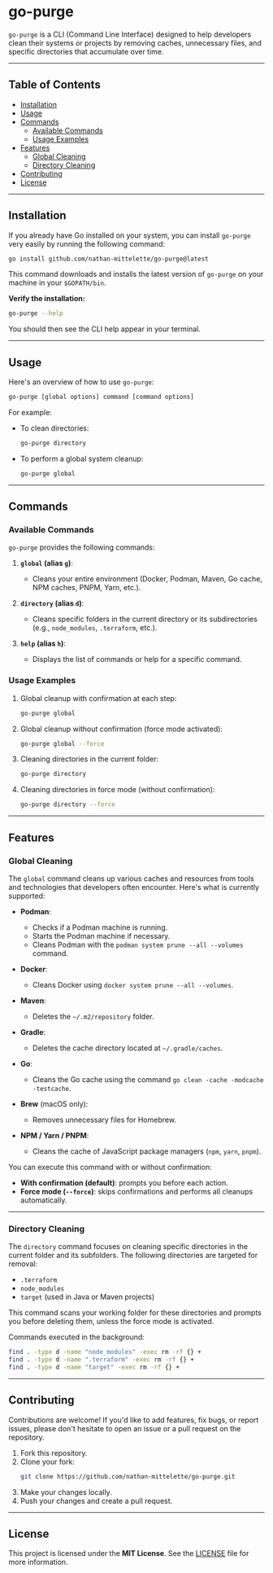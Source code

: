 # go-purge

`go-purge` is a CLI (Command Line Interface) designed to help developers clean their systems or projects by removing caches, unnecessary files, and specific directories that accumulate over time.

---

## Table of Contents

- [Installation](#installation)
- [Usage](#usage)
- [Commands](#commands)
  - [Available Commands](#available-commands)
  - [Usage Examples](#usage-examples)
- [Features](#features)
  - [Global Cleaning](#global-cleaning)
  - [Directory Cleaning](#directory-cleaning)
- [Contributing](#contributing)
- [License](#license)

---

## Installation

If you already have Go installed on your system, you can install `go-purge` very easily by running the following command:

```bash
go install github.com/nathan-mittelette/go-purge@latest
```

This command downloads and installs the latest version of `go-purge` on your machine in your `$GOPATH/bin`.

**Verify the installation:**
```bash
go-purge --help
```

You should then see the CLI help appear in your terminal.

---

## Usage

Here's an overview of how to use `go-purge`:

```bash
go-purge [global options] command [command options]
```

For example:
- To clean directories:
  ```bash
  go-purge directory
  ```

- To perform a global system cleanup:
  ```bash
  go-purge global
  ```

---

## Commands

### Available Commands

`go-purge` provides the following commands:

1. **`global` (alias `g`)**:
    - Cleans your entire environment (Docker, Podman, Maven, Go cache, NPM caches, PNPM, Yarn, etc.).

2. **`directory` (alias `d`)**:
    - Cleans specific folders in the current directory or its subdirectories (e.g., `node_modules`, `.terraform`, etc.).

3. **`help` (alias `h`)**:
    - Displays the list of commands or help for a specific command.

### Usage Examples

1. Global cleanup with confirmation at each step:
   ```bash
   go-purge global
   ```

2. Global cleanup without confirmation (force mode activated):
   ```bash
   go-purge global --force
   ```

3. Cleaning directories in the current folder:
   ```bash
   go-purge directory
   ```

4. Cleaning directories in force mode (without confirmation):
   ```bash
   go-purge directory --force
   ```

---

## Features

### Global Cleaning

The `global` command cleans up various caches and resources from tools and technologies that developers often encounter. Here's what is currently supported:

- **Podman**:
    - Checks if a Podman machine is running.
    - Starts the Podman machine if necessary.
    - Cleans Podman with the `podman system prune --all --volumes` command.

- **Docker**:
    - Cleans Docker using `docker system prune --all --volumes`.

- **Maven**:
    - Deletes the `~/.m2/repository` folder.

- **Gradle**:
    - Deletes the cache directory located at `~/.gradle/caches`.

- **Go**:
    - Cleans the Go cache using the command `go clean -cache -modcache -testcache`.

- **Brew** (macOS only):
    - Removes unnecessary files for Homebrew.

- **NPM / Yarn / PNPM**:
    - Cleans the cache of JavaScript package managers (`npm`, `yarn`, `pnpm`).

You can execute this command with or without confirmation:
- **With confirmation (default)**: prompts you before each action.
- **Force mode (`--force`)**: skips confirmations and performs all cleanups automatically.

---

### Directory Cleaning

The `directory` command focuses on cleaning specific directories in the current folder and its subfolders. The following directories are targeted for removal:

- `.terraform`
- `node_modules`
- `target` (used in Java or Maven projects)

This command scans your working folder for these directories and prompts you before deleting them, unless the force mode is activated.

Commands executed in the background:
```bash
find . -type d -name "node_modules" -exec rm -rf {} +
find . -type d -name ".terraform" -exec rm -rf {} +
find . -type d -name "target" -exec rm -rf {} +
```

---

## Contributing

Contributions are welcome! If you'd like to add features, fix bugs, or report issues, please don't hesitate to open an issue or a pull request on the repository.

1. Fork this repository.
2. Clone your fork:
   ```bash
   git clone https://github.com/nathan-mittelette/go-purge.git
   ```
3. Make your changes locally.
4. Push your changes and create a pull request.

---

## License

This project is licensed under the **MIT License**. See the [LICENSE](LICENSE) file for more information.

